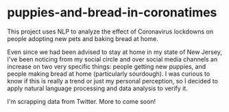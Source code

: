 # puppies-and-bread-in-coronatimes

This project uses NLP to analyze the effect of Coronavirus lockdowns on people adopting new pets and baking bread at home.

Even since we had been advised to stay at home in my state of New Jersey, I've been noticing from my social circle and over social media channels an increase on two very specific things: people getting new puppies, and people making bread at home (particularly sourdough). I was curious to know if this is really a trend or just my personal perception, so I decided to apply natural language processing and data analysis to verify it. 

I'm scrapping data from Twitter. More to come soon!
